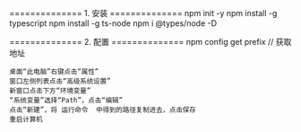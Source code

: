 ============== 1. 安装 ==============
npm init -y
npm install -g typescript
npm install -g ts-node
npm i @types/node -D

============== 2. 配置 ==============
    npm config get prefix       // 获取地址

    桌⾯“此电脑”右键点击“属性”
    窗⼝左侧列表点击“⾼级系统设置”
    新窗⼝点击下⽅“环境变量”
    “系统变量”选择“Path”，点击“编辑”
    点击“新建”，将 运行命令  中得到的路径复制进去，点击保存
    重启计算机
